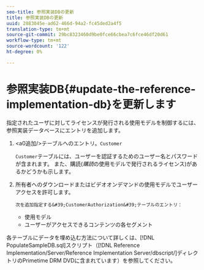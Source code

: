 ```yaml
---
seo-title: 参照実装DBの更新
title: 参照実装DBの更新
uuid: 2883045e-ad62-466d-94a2-fc45ded2a4f5
translation-type: tm+mt
source-git-commit: 29bc8323460d9be0fce66cbea7c6fce46df20d61
workflow-type: tm+mt
source-wordcount: '122'
ht-degree: 0%

---
```



# 参照実装DB{#update-the-reference-implementation-db}を更新します

指定されたユーザに対してライセンスが発行される使用モデルを制御するには、参照実装データベースにエントリを追加します。

1. &lt;a0追加/>テーブルへのエントリ。`Customer`

   `Customer`テーブルには、ユーザーを認証するためのユーザー名とパスワードが含まれます。 また、購読(*購読*&#x200B;の使用モデルで発行されるライセンス)があるかどうかも示します。

1. 所有者へのダウンロードまたはビデオオンデマンドの使用モデルでユーザーアクセスを許可します。

       次を追加指定する&#39;CustomerAuthorization&#39;テーブルのエントリ：
   
   * 使用モデル
   * ユーザーがアクセスできるコンテンツの各セグメント

各テーブルにデータを埋め込む方法について詳しくは、[!DNL PopulateSampleDB.sql]スクリプト（[!DNL Reference Implementation/Server/Reference Implementation Server/dbscript/]ディレクトリのPrimetime DRM DVDに含まれています）を参照してください。
